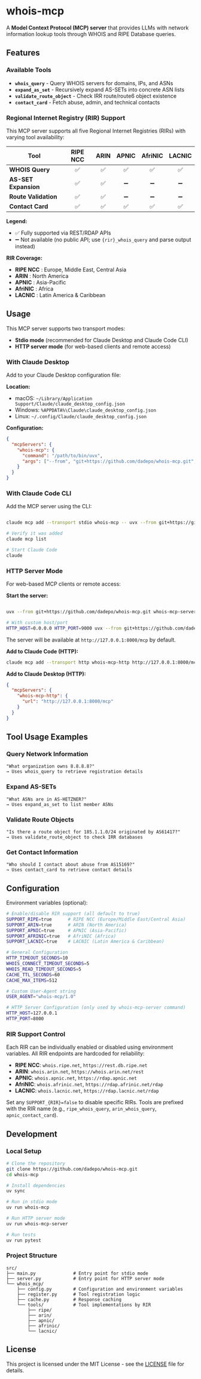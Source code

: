 # whois-mcp

A **Model Context Protocol (MCP) server** that provides LLMs with network information lookup tools through WHOIS and RIPE Database queries.

## Features

### Available Tools
- **`whois_query`** - Query WHOIS servers for domains, IPs, and ASNs
- **`expand_as_set`** - Recursively expand AS-SETs into concrete ASN lists
- **`validate_route_object`** - Check IRR route/route6 object existence
- **`contact_card`** - Fetch abuse, admin, and technical contacts

### Regional Internet Registry (RIR) Support

This MCP server supports all five Regional Internet Registries (RIRs) with varying tool availability:

| Tool | RIPE NCC | ARIN | APNIC | AfriNIC | LACNIC |
|------|:--------:|:----:|:-----:|:-------:|:------:|
| **WHOIS Query** | ✅ | ✅ | ✅ | ✅ | ✅ |
| **AS-SET Expansion** | ✅ | ✅ | ➖ | ➖ | ➖ |
| **Route Validation** | ✅ | ✅ | ➖ | ➖ | ➖ |
| **Contact Card** | ✅ | ✅ | ✅ | ✅ | ✅ |

**Legend:**
- ✅ Fully supported via REST/RDAP APIs
- ➖ Not available (no public API; use `{rir}_whois_query` and parse output instead)

**RIR Coverage:**
- **RIPE NCC** : Europe, Middle East, Central Asia
- **ARIN** : North America
- **APNIC** : Asia-Pacific
- **AfriNIC** : Africa
- **LACNIC** : Latin America & Caribbean

## Usage

This MCP server supports two transport modes:
- **Stdio mode** (recommended for Claude Desktop and Claude Code CLI)
- **HTTP server mode** (for web-based clients and remote access)

### With Claude Desktop

Add to your Claude Desktop configuration file:

**Location:**
- macOS: `~/Library/Application Support/Claude/claude_desktop_config.json`
- Windows: `%APPDATA%\Claude\claude_desktop_config.json`
- Linux: `~/.config/Claude/claude_desktop_config.json`

**Configuration:**
```json
{
  "mcpServers": {
    "whois-mcp": {
      "command": "/path/to/bin/uvx",
      "args": ["--from", "git+https://github.com/dadepo/whois-mcp.git", "whois-mcp"]
    }
  }
}
```

### With Claude Code CLI

Add the MCP server using the CLI:
```bash

claude mcp add --transport stdio whois-mcp -- uvx --from git+https://github.com/dadepo/whois-mcp.git whois-mcp

# Verify it was added
claude mcp list

# Start Claude Code
claude
```

### HTTP Server Mode

For web-based MCP clients or remote access:

**Start the server:**
```bash

uvx --from git+https://github.com/dadepo/whois-mcp.git whois-mcp-server

# With custom host/port
HTTP_HOST=0.0.0.0 HTTP_PORT=9000 uvx --from git+https://github.com/dadepo/whois-mcp.git whois-mcp-server
```

The server will be available at `http://127.0.0.1:8000/mcp` by default.

**Add to Claude Code (HTTP):**
```bash
claude mcp add --transport http whois-mcp-http http://127.0.0.1:8000/mcp
```

**Add to Claude Desktop (HTTP):**
```json
{
  "mcpServers": {
    "whois-mcp-http": {
      "url": "http://127.0.0.1:8000/mcp"
    }
  }
}
```

## Tool Usage Examples

### Query Network Information
```
"What organization owns 8.8.8.8?"
→ Uses whois_query to retrieve registration details
```

### Expand AS-SETs
```
"What ASNs are in AS-HETZNER?"
→ Uses expand_as_set to list member ASNs
```

### Validate Route Objects
```
"Is there a route object for 185.1.1.0/24 originated by AS61417?"
→ Uses validate_route_object to check IRR databases
```

### Get Contact Information
```
"Who should I contact about abuse from AS15169?"
→ Uses contact_card to retrieve contact details
```

## Configuration

Environment variables (optional):
```bash
# Enable/disable RIR support (all default to true)
SUPPORT_RIPE=true      # RIPE NCC (Europe/Middle East/Central Asia)
SUPPORT_ARIN=true      # ARIN (North America)
SUPPORT_APNIC=true     # APNIC (Asia-Pacific)
SUPPORT_AFRINIC=true   # AfriNIC (Africa)
SUPPORT_LACNIC=true    # LACNIC (Latin America & Caribbean)

# General Configuration
HTTP_TIMEOUT_SECONDS=10
WHOIS_CONNECT_TIMEOUT_SECONDS=5
WHOIS_READ_TIMEOUT_SECONDS=5
CACHE_TTL_SECONDS=60
CACHE_MAX_ITEMS=512

# Custom User-Agent string
USER_AGENT="whois-mcp/1.0"

# HTTP Server Configuration (only used by whois-mcp-server command)
HTTP_HOST=127.0.0.1
HTTP_PORT=8000
```

### RIR Support Control

Each RIR can be individually enabled or disabled using environment variables. All RIR endpoints are hardcoded for reliability:

- **RIPE NCC**: `whois.ripe.net`, `https://rest.db.ripe.net`
- **ARIN**: `whois.arin.net`, `https://whois.arin.net/rest`
- **APNIC**: `whois.apnic.net`, `https://rdap.apnic.net`
- **AfriNIC**: `whois.afrinic.net`, `https://rdap.afrinic.net/rdap`
- **LACNIC**: `whois.lacnic.net`, `https://rdap.lacnic.net/rdap`

Set any `SUPPORT_{RIR}=false` to disable specific RIRs. Tools are prefixed with the RIR name (e.g., `ripe_whois_query`, `arin_whois_query`, `apnic_contact_card`).

## Development

### Local Setup

```bash
# Clone the repository
git clone https://github.com/dadepo/whois-mcp.git
cd whois-mcp

# Install dependencies
uv sync

# Run in stdio mode
uv run whois-mcp

# Run HTTP server mode
uv run whois-mcp-server

# Run tests
uv run pytest
```

### Project Structure

```
src/
├── main.py              # Entry point for stdio mode
├── server.py            # Entry point for HTTP server mode
└── whois_mcp/
    ├── config.py        # Configuration and environment variables
    ├── register.py      # Tool registration logic
    ├── cache.py         # Response caching
    └── tools/           # Tool implementations by RIR
        ├── ripe/
        ├── arin/
        ├── apnic/
        ├── afrinic/
        └── lacnic/
```

## License

This project is licensed under the MIT License - see the [LICENSE](LICENSE) file for details.